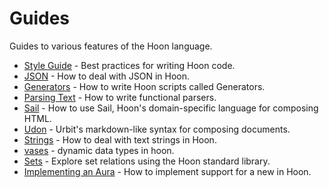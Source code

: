 # Guides

Guides to various features of the Hoon language.

- [Style Guide](style) - Best practices for writing Hoon code.
- [JSON](json-guide) - How to deal with JSON in Hoon.
- [Generators](generators) - How to write Hoon scripts called Generators.
- [Parsing Text](parsing) - How to write functional parsers.
- [Sail](sail) - How to use Sail, Hoon's domain-specific language for composing HTML.
- [Udon](udon) - Urbit's markdown-like syntax for composing documents.
- [Strings](strings) - How to deal with text strings in Hoon.
- [vases](vases) - dynamic data types in hoon.
- [Sets](sets) - Explore set relations using the Hoon standard library.
- [Implementing an Aura](aura-guide) - How to implement support for a new in Hoon.
